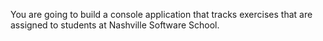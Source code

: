 You are going to build a console application that tracks exercises that are assigned to students at Nashville Software School.
